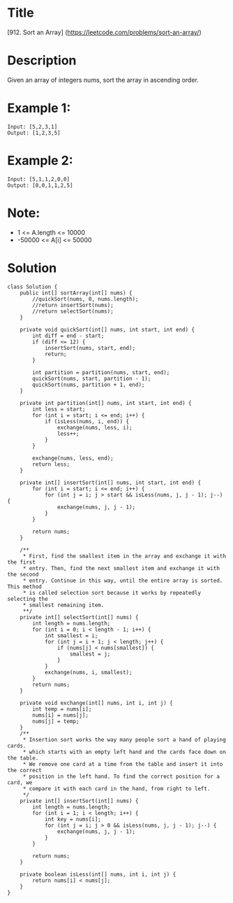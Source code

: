 # Title
[912. Sort an Array] (https://leetcode.com/problems/sort-an-array/)

# Description
Given an array of integers nums, sort the array in ascending order.

# Example 1:

    Input: [5,2,3,1]
    Output: [1,2,3,5]

# Example 2:

    Input: [5,1,1,2,0,0]
    Output: [0,0,1,1,2,5]
 

# Note:

* 1 <= A.length <= 10000
* -50000 <= A[i] <= 50000

# Solution
    class Solution {
        public int[] sortArray(int[] nums) {
            //quickSort(nums, 0, nums.length);
            //return insertSort(nums);
            //return selectSort(nums);
        }

        private void quickSort(int[] nums, int start, int end) {
            int diff = end - start;
            if (diff <= 12) {
                insertSort(nums, start, end);
                return;
            }

            int partition = partition(nums, start, end);
            quickSort(nums, start, partition - 1);
            quickSort(nums, partition + 1, end);
        }

        private int partition(int[] nums, int start, int end) {
            int less = start;
            for (int i = start; i <= end; i++) {
                if (isLess(nums, i, end)) {
                    exchange(nums, less, i);
                    less++;
                }
            }

            exchange(nums, less, end);
            return less;
        }

        private int[] insertSort(int[] nums, int start, int end) {
            for (int i = start; i <= end; i++) {
                for (int j = i; j > start && isLess(nums, j, j - 1); j--) {
                    exchange(nums, j, j - 1);
                }
            }

            return nums;
        }

        /**
         * First, find the smallest item in the array and exchange it with the first
         * entry. Then, find the next smallest item and exchange it with the second 
         * entry. Continue in this way, until the entire array is sorted. This method
         * is called selection sort because it works by repeatedly selecting the 
         * smallest remaining item.
         **/
        private int[] selectSort(int[] nums) {
            int length = nums.length;
            for (int i = 0; i < length - 1; i++) {
                int smallest = i;
                for (int j = i + 1; j < length; j++) {
                    if (nums[j] < nums[smallest]) {
                        smallest = j;
                    }
                }
                exchange(nums, i, smallest); 
            }
            return nums;
        }

        private void exchange(int[] nums, int i, int j) {
            int temp = nums[i];
            nums[i] = nums[j];
            nums[j] = temp;
        }
        /**
         * Insertion sort works the way many people sort a hand of playing cards. 
         * which starts with an empty left hand and the cards face down on the table. 
         * We remove one card at a time from the table and insert it into the correct
         * position in the left hand. To find the correct position for a card, we
         * compare it with each card in the hand, from right to left.
         */
        private int[] insertSort(int[] nums) {
            int length = nums.length;
            for (int i = 1; i < length; i++) {
                int key = nums[i];
                for (int j = i; j > 0 && isLess(nums, j, j - 1); j--) {
                    exchange(nums, j, j - 1);
                }
            }

            return nums;
        }

        private boolean isLess(int[] nums, int i, int j) {
            return nums[i] < nums[j];
        }
    }
